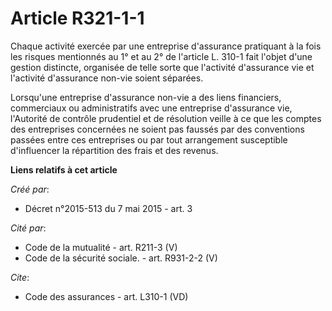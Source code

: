 # Article R321-1-1

Chaque activité exercée par une entreprise d'assurance pratiquant à la fois les risques mentionnés au 1° et au 2° de
l'article L. 310-1 fait l'objet d'une gestion distincte, organisée de telle sorte que l'activité d'assurance vie et
l'activité d'assurance non-vie soient séparées. 

Lorsqu'une entreprise d'assurance non-vie a des liens financiers, commerciaux ou administratifs avec une entreprise
d'assurance vie, l'Autorité de contrôle prudentiel et de résolution veille à ce que les comptes des entreprises concernées ne
soient pas faussés par des conventions passées entre ces entreprises ou par tout arrangement susceptible d'influencer la
répartition des frais et des revenus.

**Liens relatifs à cet article**

_Créé par_:

  - Décret n°2015-513 du 7 mai 2015 - art. 3

_Cité par_:

  - Code de la mutualité - art. R211-3 (V)
  - Code de la sécurité sociale. - art. R931-2-2 (V)

_Cite_:

  - Code des assurances - art. L310-1 (VD)
